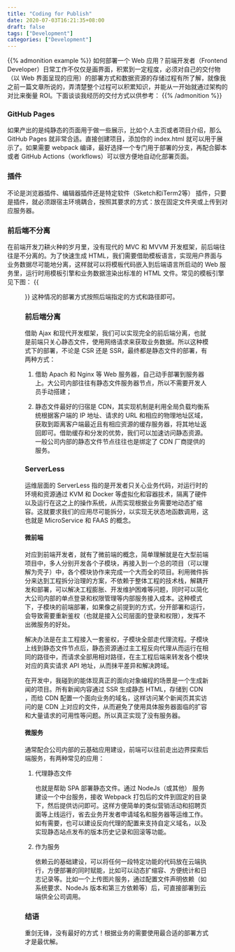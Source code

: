 ```yaml
---
title: "Coding for Publish"
date: 2020-07-03T16:21:35+08:00
draft: false
tags: ["Development"]
categories: ["Development"]
---
```

{{% admonition example %}}
如何部署一个 Web 应用？前端开发者（Frontend Developer）日常工作不仅仅是画界面，积累到一定程度，必须对自己的交付物（以 Web 界面呈现的应用）的部署方式和数据资源的存储过程有所了解，就像我之前一篇文章所说的，弄清楚整个过程可以积累知识，并能从一开始就通过架构的对比来衡量 ROI。下面谈谈我经历的交付方式以供参考：
{{% /admonition %}}

### GitHub Pages
如果产出的是纯静态的页面用于做一些展示，比如个人主页或者项目介绍，那么 GitHub Pages 就非常合适。直接创建项目，添加你的 index.html 就可以用于展示了。如果需要 webpack 编译，最好选择一个专门用于部署的分支，再配合脚本或者 GitHub Actions（workflows）可以很方便地自动化部署页面。

### 插件
不论是浏览器插件、编辑器插件还是特定软件（Sketch和iTerm2等） 插件，只要是插件，就必须跟宿主环境耦合，按照其要求的方式：放在固定文件夹或上传到对应服务器。

### 前后端不分离
在前端开发刀耕火种的岁月里，没有现代的 MVC 和 MVVM 开发框架，前后端往往是不分离的。为了快速生成 HTML，我们需要借助模板语言，实现用户界面与业务数据尽可能地分离，这样就可以将模板代码嵌入到后端语言所启动的 Web 服务里，运行时用模板引擎和业务数据渲染出标准的 HTML 文件。常见的模板引擎见下图：
{{<figure src="templateEngine.png" alt="templateEngine">}}
这种情况的部署方式按照后端指定的方式和路径即可。

### 前后端分离
借助 Ajax 和现代开发框架，我们可以实现完全的前后端分离，也就是前端只关心静态文件，使用网络请求来获取业务数据。所以这种模式下的部署，不论是 CSR 还是 SSR，最终都是静态文件的部署，有两种方式：

1. 借助 Apach 和 Nginx 等 Web 服务器，自己动手部署到服务器上。大公司内部往往有静态文件服务器节点，所以不需要开发人员手动搭建；

2. 静态文件最好的归宿是 CDN，其实现机制是利用全局负载均衡系统根据客户端的 IP 地址、请求的 URL 和相应的物理地址区域，获取到距离客户端最近且有相应资源的缓存服务器，将其地址返回即可。借助缓存和分发的优势，我们可以加速访问静态资源。一般公司内部的静态文件节点往往也是绑定了 CDN 厂商提供的服务。

### ServerLess
运维层面的 ServerLess 指的是开发者只关心业务代码，对运行时的环境和资源通过 KVM 和 Docker 等虚拟化和容器技术，隔离了硬件以及运行在这之上的操作系统，从而实现根据业务需要地动态扩缩容。这就要求我们的应用尽可能拆分，以实现无状态地函数调用，这也就是 MicroService 和 FAAS 的概念。

#### 微前端
对应到前端开发者，就有了微前端的概念，简单理解就是在大型前端项目中，多人分别开发各个子模块，再接入到一个总的项目（可以理解为壳子）中，各个模块协作来完成一个大而全的项目。利用微件拆分来达到工程拆分治理的方案，不依赖于整体工程的技术栈，解耦开发和部署，可以解决工程膨胀、开发维护困难等问题，同时可以简化大公司内部的单点登录和权限管理等内部服务接入成本。这种模式下，子模块的前端部署，如果像之前提到的方式，分开部署和运行，会导致需要重新鉴权（也就是接入公司层面的登录和权限），发挥不出微服务的好处。

解决办法是在主工程接入一套鉴权，子模块全部走代理流程。子模块上线到静态文件节点后，静态资源通过主工程反向代理从而运行在相同的路径中，而请求全部用相对路径，在主工程后端来转发各个模块对应的真实请求 API 地址，从而抹平差异和解决跨域。

在开发中，我碰到的能体现真正的面向对象编程的场景是一个生成新闻的项目。所有新闻内容通过 SSR 生成静态 HTML，存储到 CDN ，而给 CDN 配置一个面向业务的域名，这样访问某个新闻页其实访问的是 CDN 上对应的文件，从而避免了使用具体服务器面临的扩容和大量请求的可用性等问题。所以真正实现了没有服务器。

#### 微服务
通常配合公司内部的云基础应用建设，前端可以往前走出边界探索后端服务，有两种常见的应用：
1. 代理静态文件
   
    也就是帮助 SPA 部署静态文件。通过 NodeJs（或其他） 服务建设一个中台服务，接收 Webpack 打包后的文件到固定的目录下，然后提供访问即可。这样方便简单的类似营销活动和招聘页面等上线运行，省去业务开发者申请域名和服务器等运维工作。
   如有需要，也可以建设反向代理的配置来支持自定义域名，以及实现静态站点发布的版本历史记录和回滚等功能。
2. 作为服务 
   
    依赖云的基础建设，可以将任何一段特定功能的代码放在云端执行，方便部署的同时赋能，比如可以动态扩缩容、方便统计和日志记录等。比如一个上传图片服务，通过配置文件声明依赖（如系统要求、NodeJs 版本和第三方依赖等）后，可直接部署到云端供全公司调用。

### 结语
重剑无锋，没有最好的方式！根据业务的需要使用最合适的部署方式才是最优解。
